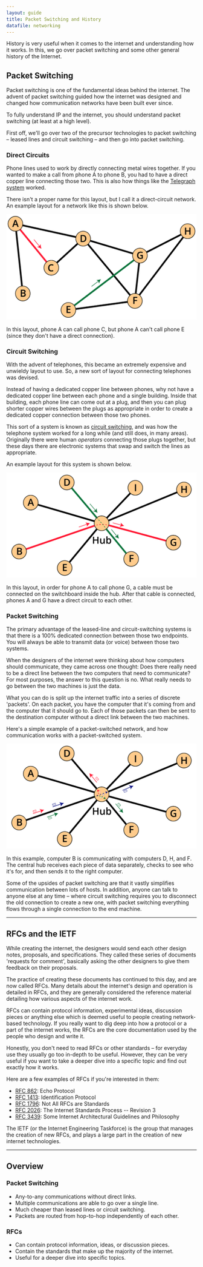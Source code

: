 ```yaml
---
layout: guide
title: Packet Switching and History
datafile: networking
---
```

History is very useful when it comes to the internet and understanding how it works. In this, we go over packet switching and some other general history of the Internet.


## Packet Switching

Packet switching is one of the fundamental ideas behind the internet. The advent of packet switching guided how the internet was designed and changed how communication networks have been built ever since.

To fully understand IP and the internet, you should understand packet switching (at least at a high level).

First off, we'll go over two of the precursor technologies to packet switching – leased lines and circuit switching – and then go into packet switching.


### Direct Circuits

Phone lines used to work by directly connecting metal wires together. If you wanted to make a call from phone A to phone B, you had to have a direct copper line connecting those two. This is also how things like the [Telegraph system](https://en.wikipedia.org/wiki/Electrical_telegraph) worked.

There isn't a proper name for this layout, but I call it a direct-circuit network. An example layout for a network like this is shown below.

![Direct Circuits](img/packet-switching/direct-circuit.svg "Direct Circuits")

In this layout, phone A can call phone C, but phone A can't call phone E (since they don't have a direct connection).


### Circuit Switching

With the advent of telephones, this became an extremely expensive and unwieldy layout to use. So, a new sort of layout for connecting telephones was devised.

Instead of having a dedicated copper line between phones, why not have a dedicated copper line between each phone and a single building. Inside that building, each phone line can come out at a plug, and then you can plug shorter copper wires between the plugs as appropriate in order to create a dedicated copper connection between those two phones.

This sort of a system is known as [circuit switching](https://en.wikipedia.org/wiki/Circuit_switching), and was how the telephone system worked for a long while (and still does, in many areas). Originally there were human _operators_ connecting those plugs together, but these days there are electronic systems that swap and switch the lines as appropriate.

An example layout for this system is shown below.

![Circuit Switching](img/packet-switching/circuit-switching.svg "Circuit Switching")

In this layout, in order for phone A to call phone G, a cable must be connected on the switchboard inside the hub. After that cable is connected, phones A and G have a direct circuit to each other.


### Packet Switching

The primary advantage of the leased-line and circuit-switching systems is that there is a 100% dedicated connection between those two endpoints. You will always be able to transmit data (or voice) between those two systems.

When the designers of the internet were thinking about how computers should communicate, they came across one thought: Does there really need to be a direct line between the two computers that need to communicate? For most purposes, the answer to this question is no. What really needs to go between the two machines is just the data.

What you can do is split up the internet traffic into a series of discrete 'packets'. On each packet, you have the computer that it's coming from and the computer that it should go to. Each of those packets can then be sent to the destination computer without a direct link between the two machines.

Here's a simple example of a packet-switched network, and how communication works with a packet-switched system.

![Packet Switching](img/packet-switching/packet-switching.svg "Packet Switching")

In this example, computer B is communicating with computers D, H, and F. The central hub receives each piece of data separately, checks to see who it's for, and then sends it to the right computer.

Some of the upsides of packet switching are that it vastly simplifies communication between lots of hosts. In addition, anyone can talk to anyone else at any time – where circuit switching requires you to disconnect the old connection to create a new one, with packet switching everything flows through a single connection to the end machine.


---


## RFCs and the IETF

While creating the internet, the designers would send each other design notes, proposals, and specifications. They called these series of documents 'requests for comment', basically asking the other designers to give them feedback on their proposals.

The practice of creating these documents has continued to this day, and are now called RFCs. Many details about the internet's design and operation is detailed in RFCs, and they are generally considered the reference material detailing how various aspects of the internet work.

RFCs can contain protocol information, experimental ideas, discussion pieces or anything else which is deemed useful to people creating network-based technology. If you really want to dig deep into how a protocol or a part of the internet works, the RFCs are the core documentation used by the people who design and write it.

Honestly, you don't need to read RFCs or other standards – for everyday use they usually go too in-depth to be useful. However, they can be very useful if you want to take a deeper dive into a specific topic and find out exactly how it works.

Here are a few examples of RFCs if you're interested in them:

* [RFC 862](https://tools.ietf.org/html/rfc862): Echo Protocol
* [RFC 1413](https://tools.ietf.org/html/rfc1413): Identification Protocol
* [RFC 1796](https://tools.ietf.org/html/rfc1796): Not All RFCs are Standards
* [RFC 2026](https://tools.ietf.org/html/rfc2026): The Internet Standards Process -- Revision 3
* [RFC 3439](https://tools.ietf.org/html/rfc3439): Some Internet Architectural Guidelines and Philosophy

The IETF (or the Internet Engineering Taskforce) is the group that manages the creation of new RFCs, and plays a large part in the creation of new internet technologies.


---


## Overview

### Packet Switching

* Any-to-any communications without direct links.
* Multiple communications are able to go over a single line.
* Much cheaper than leased lines or circuit switching.
* Packets are routed from hop-to-hop independently of each other.

### RFCs

* Can contain protocol information, ideas, or discussion pieces.
* Contain the standards that make up the majority of the internet.
* Useful for a deeper dive into specific topics.
